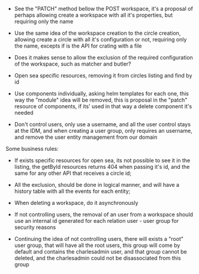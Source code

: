 - See the "PATCH" method bellow the POST workspace, it's a proposal of perhaps allowing create a workspace with all it's properties, but requiring only the name

- Use the same idea of the workspace creation to the circle creation, allowing create a circle with all it's configuration or not, requiring only the name, excepts if is the API for crating with a file

- Does it makes sense to allow the exclusion of the required configuration of the workspace, such as matcher and butler?

- Open sea specific resources, removing it from circles listing and find by id

- Use components individually, asking helm templates for each one, this way the "module" idea will be removed, this is proposal in the "patch" resource of components,
if its' used in that way a delete component it's needed

- Don't control users, only use a username, and all the user control stays at the IDM, and when creating a user group, only requires an username, 
and remove the user entity management from our domain

Some business rules:

- If exists specific resources for open sea, its not possible to see it in the listing, the getById resources returns 404 when passing it's id,
and the same for any other API that receives a circle id;

- All the exclusion, should be done in logical manner, and will have a history table with all the events for each entity;

- When deleting a workspace, do it asynchronously

- If not controlling users, the removal of an user from a workspace should use an internal id generated for each relation user - user group for security reasons

- Continuing the idea of not controlling users, there will exists a "root" user group, that will have all the root users, this group will come by default and contains the charlesadmin user,
and that group cannot be deleted, and the charlesadmin could not be disassociated from this group
